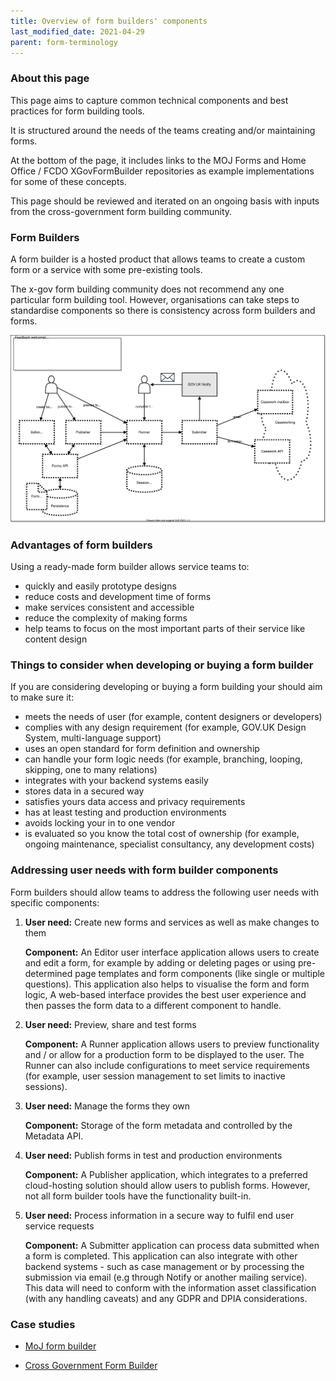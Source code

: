 ```yaml
---
title: Overview of form builders' components
last_modified_date: 2021-04-29
parent: form-terminology
---
```


### About this page
This page aims to capture  common technical components and best practices for form building tools.

It is structured around the needs of the teams creating and/or maintaining forms.

At the bottom of the page, it includes links to the MOJ Forms and Home Office / FCDO XGovFormBuilder repositories as example implementations for some of these concepts.

This page should be reviewed and iterated on an ongoing basis with inputs from the cross-government form building community.

### Form Builders

A form builder is a hosted product that allows teams to create a custom form or a service with some pre-existing tools.

The x-gov form building community does not recommend any one particular form building tool. However, organisations can take steps to standardise components so there is consistency across form builders and forms.

![Form Builder Components](./form-builder-components.svg)

### Advantages of form builders
Using a ready-made form builder allows service teams to:

- quickly and easily prototype designs
- reduce costs and development time of forms
- make services consistent and accessible
- reduce the complexity of making forms
- help teams to focus on the most important parts of their service like content design

### Things to consider when developing or buying a form builder

If you are considering developing or buying a form building your should aim to make sure it:

- meets the needs of user (for example, content designers or developers)
- complies with any design requirement (for example, GOV.UK Design System, multi-language support)
- uses an open standard for form definition and ownership
- can handle your form logic needs (for example, branching, looping, skipping, one to many relations)
- integrates with your backend systems easily
- stores data in a secured way
- satisfies yours data access and privacy requirements
- has at least testing and production environments
- avoids locking your in to one vendor
- is evaluated so you know the total cost of ownership (for example, ongoing maintenance, specialist consultancy, any development costs)

### Addressing user needs with form builder components

Form builders should allow teams to address the following user needs with specific components:

1. **User need:** Create new forms and services as well as make changes to them

   **Component:** An Editor user interface application allows users to create and edit a form, for example by adding or deleting pages or using pre-determined page templates and form components (like single or multiple questions). This application also helps to visualise the form and form logic,  A web-based interface provides the best user experience and then passes the form data to a different component to handle. 


2. **User need:** Preview, share and test forms

   **Component:** A Runner application allows users to preview functionality and / or allow for a production form to be displayed to the user. The Runner can also include configurations to meet service requirements (for example, user session management to set limits to inactive sessions).  

3. **User need:** Manage the forms they own

   **Component:** Storage of the form metadata and controlled by the Metadata API. 

4. **User need:** Publish forms in test and production environments

   **Component:** A Publisher application, which integrates to a preferred cloud-hosting solution should allow users to publish forms. However, not all form builder tools have the functionality built-in.

5. **User need:** Process information in a secure way to fulfil end user service requests

   **Component:** A Submitter application can process data submitted when a form is completed. This application can also integrate with other backend systems - such as case management or by processing the submission via email (e.g through Notify or another mailing service). This data will need to conform with the information asset classification (with any handling caveats) and any GDPR and DPIA considerations.


### Case studies

- [MoJ form builder](/x-gov-form-community/form-terminology/example-MOJ)

- [Cross Government Form Builder](/x-gov-form-community/form-terminology/example-xgov)
